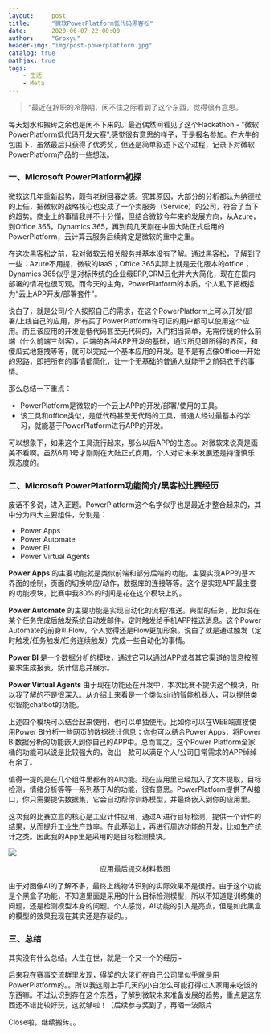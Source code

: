 ```yaml
---
layout:     post
title:      "微软PowerPlatform低代码黑客松"
date:       2020-06-07 22:00:00
author:     "Groxyu"
header-img: "img/post-powerplatform.jpg"
catalog: true
mathjax: true
tags:
    - 生活
    - Meta
---
```


> “最近在辞职的冷静期，闲不住之际看到了这个东西，觉得很有意思。

每天划水和搬砖之余也是闲不下来的。最近偶然间看见了这个Hackathon - "微软PowerPlatform低代码开发大赛",感觉很有意思的样子，于是报名参加。在大牛的包围下，虽然最后只获得了优秀奖，但还是简单叙述下这个过程，记录下对微软PowerPlatform产品的一些想法。

### 一、Microsoft PowerPlatform初探
微软这几年重新起势，颇有老树回春之感。究其原因，大部分的分析都认为纳德拉的上任，把微软的战略核心也变成了一个卖服务（Service）的公司，符合了当下的趋势。商业上的事情我并不十分懂，但结合微软今年来的发展方向，从Azure，到Office 365，Dynamics 365，再到前几天刚在中国大陆正式启用的PowerPlatform，云计算云服务后续肯定是微软的重中之重。

在这次黑客松之前，我对微软云相关服务并基本没有了解。通过黑客松，了解到了一些：Azure不用提，微软的IaaS；Office 365实际上就是云化版本的office；Dynamics 365似乎是对标传统的企业级ERP,CRM云化并大大简化，现在在国内部署的情况也很可观。而今天的主角，PowerPlatform的本质，个人私下把概括为“云上APP开发/部署套件”。

说白了，就是公司/个人按照自己的需求，在这个PowerPlatform上可以开发/部署/上线自己的应用，所有买了PowerPlatform许可证的用户都可以使用这个应用。而且该应用的开发是低代码甚至无代码的，入门相当简单，无需传统的什么前端（什么前端三剑客），后端的各种APP开发的基础，通过所见即所得的界面，和傻瓜式地拖拽等等，就可以完成一个基本应用的开发。是不是有点像Office一开始的思路，即把所有的事情都简化，让一个无基础的普通人就能干之前码农干的事情。

那么总结一下重点：
* PowerPlatform是微软的一个云上APP的开发/部署/使用的工具。
* 该工具和office类似，是低代码甚至无代码的工具，普通人经过最基本的学习，就能基于PowerPlatform进行APP的开发。

可以想象下，如果这个工具流行起来，那么以后APP的生态。。对微软来说真是画美不看啊。虽然6月1号才刚刚在大陆正式商用，个人对它未来发展还是持谨慎乐观态度的。

### 二、Microsoft PowerPlatform功能简介/黑客松比赛经历
废话不多说，进入正题。PowerPlatform这个名字似乎也是最近才整合起来的，其中分为四大主要组件，分别是：

* Power Apps
* Power Automate
* Power BI
* Power Virtual Agents

**Power Apps** 的主要功能就是类似前端和部分后端的功能，主要实现APP的基本界面的绘制，页面的切换响应/动作，数据库的连接等等。这个是实现APP最主要的功能模块，比赛中我80%的时间是花在这个模块上的。

**Power Automate** 的主要功能是实现自动化的流程/推送。典型的任务，比如说在某个任务完成后触发系统自动发邮件，定时触发给手机APP推送消息。这个Power Automate的前身叫Flow，个人觉得还是Flow更加形象。说白了就是通过触发（定时触发/任务触发/任务连续触发）完成一些自动化的事情。

**Power BI** 是一个数据分析的模块，通过它可以通过APP或者其它渠道的信息按照要求生成报表，统计信息并展示。

**Power Virtual Agents** 由于现在功能还在开发中，本次比赛不提供这个模块，所以我了解的不是很深入。从介绍上来看是一个类似siri的智能机器人，可以提供类似智能chatbot的功能。

上述四个模块可以结合起来使用，也可以单独使用。比如你可以在WEB端直接使用Power BI分析一些网页的数据统计信息；你也可以结合Power Apps，将Power BI数据分析的功能嵌入到你自己的APP中。总而言之，这个Power Platform全家桶的功能可以说是比较强大的，做出一款可以满足个人/公司日常需求的APP绰绰有余了。

值得一提的是在几个组件里都有的AI功能。现在应用里已经加入了文本提取，目标检测，情绪分析等等一系列基于AI的功能，很有意思。PowerPlatform提供了AI接口，你只需要提供数据集，它会自动帮你训练模型，并最终嵌入到你的应用里。

这次我的比赛立意的核心是工业计件应用，通过AI进行目标检测，提供一个计件的结果，从而提升工业生产效率。在此基础上，再进行周边功能的开发，比如生产统计之类。因此我的App里是采用的是目标检测模块。

![](https://s1.ax1x.com/2020/06/09/t50A3t.png)
<center>
应用最后提交材料截图
</center>


由于对图像AI的了解不多，最终上线物体识别的实际效果不是很好。由于这个功能是个黑盒子功能，不知道里面是采用的什么目标检测模型，所以不知道是训练集的问题，还是检测模型本身的问题。个人感觉，AI功能的引入是亮点，但是如此黑盒的模型的效果我现在其实还是存疑的。。

### 三、总结
其实没有什么总结。人生在世，就是一个又一个的经历~

后来我在赛事交流群里发现，得奖的大佬们在自己公司里似乎就是用PowerPlatform的。。所以我这刚上手几天的小白怎么可能打得过人家用来吃饭的东西嘛。不过认识到存在这个东西，了解到微软未来准备发展的趋势，重点是这东西还不错比较好玩，这就够啦！（后续参与奖到了，再晒一波照片

Close啦，继续搬砖。。

